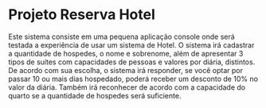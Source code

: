 # Projeto Reserva Hotel


Este sistema consiste em uma pequena aplicação console onde será testada a experiência de usar um sistema de Hotel. 
O sistema irá cadastrar a quantidade de hospedes, o nome e sobrenome, além de apresentar 3 tipos de suítes com capacidades de pessoas e valores por diária, distintos.
De acordo com sua escolha, o sistema irá responder, se você optar por passar 10 ou mais dias hospedado, poderá receber um desconto de 10% no valor da diária.
Também irá reconhecer de acordo com a capacidade do quarto se a quantidade de hospedes será suficiente.
